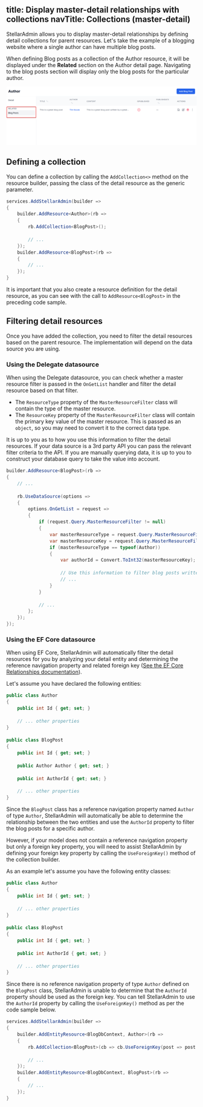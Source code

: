 title: Display master-detail relationships with collections
navTitle: Collections (master-detail)
---

StellarAdmin allows you to display master-detail relationships by defining detail collections for parent resources. Let's take the example of a blogging website where a single author can have multiple blog posts.

When defining Blog posts as a collection of the Author resource, it will be displayed under the **Related** section on the Author detail page. Navigating to the blog posts section will display only the blog posts for the particular author.

![A blog posts for a specific author](collection.png)

## Defining a collection

You can define a collection by calling the `AddCollection<>` method on the resource builder, passing the class of the detail resource as the generic parameter.

```cs
services.AddStellarAdmin(builder =>
{
    builder.AddResource<Author>(rb =>
    {
        rb.AddCollection<BlogPost>();

        // ...
    });
    builder.AddResource<BlogPost>(rb =>
    {
        // ...
    });
}
```

It is important that you also create a resource definition for the detail resource, as you can see with the call to `AddResource<BlogPost>` in the preceding code sample.

## Filtering detail resources

Once you have added the collection, you need to filter the detail resources based on the parent resource. The implementation will depend on the data source you are using.

### Using the Delegate datasource

When using the Delegate datasource, you can check whether a master resource filter is passed in the `OnGetList` handler and filter the detail resource based on that filter.

* The `ResourceType` property of the `MasterResourceFilter` class will contain the type of the master resource.
* The `ResourceKey` property of the `MasterResourceFilter` class will contain the primary key value of the master resource. This is passed as an `object`, so you may need to convert it to the correct data type.

It is up to you as to how you use this information to filter the detail resources. If your data source is a 3rd party API you can pass the relevant filter criteria to the API. If you are manually querying data, it is up to you to construct your database query to take the value into account.

```cs
builder.AddResource<BlogPost>(rb =>
{
    // ...

    rb.UseDataSource(options =>
    {
        options.OnGetList = request =>
        {
            if (request.Query.MasterResourceFilter != null)
            {
                var masterResourceType = request.Query.MasterResourceFilter.ResourceType;
                var masterResourceKey = request.Query.MasterResourceFilter.ResourceKey;
                if (masterResourceType == typeof(Author))
                {
                    var authorId = Convert.ToInt32(masterResourceKey);

                    // Use this information to filter blog posts written by the specified author
                    // ...
                }
            }

            // ...
        };
    });
});
```

### Using the EF Core datasource

When using EF Core, StellarAdmin will automatically filter the detail resources for you by analyzing your detail entity and determining the reference navigation property and related foreign key ([See the EF Core Relationships documentation](https://docs.microsoft.com/en-us/ef/core/modeling/relationships)).

Let's assume you have declared the following entities:

```cs
public class Author
{
    public int Id { get; set; }

    // ... other properties
}

public class BlogPost
{
    public int Id { get; set; }

    public Author Author { get; set; }

    public int AuthorId { get; set; }

    // ... other properties
}
```

Since the `BlogPost` class has a reference navigation property named `Author` of type `Author`, StellarAdmin will automatically be able to determine the relationship between the two entities and use the `AuthorId` property to filter the blog posts for a specific author.

However, if your model does not contain a reference navigation property but only a foreign key property, you will need to assist StellarAdmin by defining your foreign key property by calling the `UseForeignKey()` method of the collection builder.

As an example let's assume you have the following entity classes:

```cs
public class Author
{
    public int Id { get; set; }

    // ... other properties
}

public class BlogPost
{
    public int Id { get; set; }

    public int AuthorId { get; set; }

    // ... other properties
}
```

Since there is no reference navigation property of type `Author` defined on the `BlogPost` class, StellarAdmin is unable to determine that the `AuthorId` property should be used as the foreign key. You can tell StellarAdmin to use the `AuthorId` property by calling the `UseForeignKey()` method as per the code sample below.

```cs
services.AddStellarAdmin(builder =>
{
    builder.AddEntityResource<BlogDbContext, Author>(rb =>
    {
        rb.AddCollection<BlogPost>(cb => cb.UseForeignKey(post => post.AuthorId));

        // ...
    });
    builder.AddEntityResource<BlogDbContext, BlogPost>(rb =>
    {
        // ...
    });
}
```
